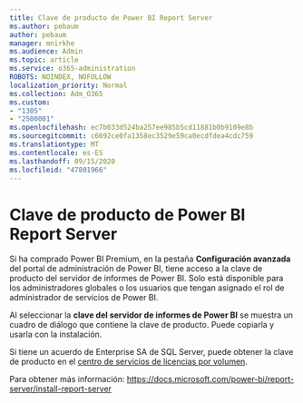 ```yaml
---
title: Clave de producto de Power BI Report Server
ms.author: pebaum
author: pebaum
manager: mnirkhe
ms.audience: Admin
ms.topic: article
ms.service: o365-administration
ROBOTS: NOINDEX, NOFOLLOW
localization_priority: Normal
ms.collection: Adm_O365
ms.custom:
- "1305"
- "2500001"
ms.openlocfilehash: ec7b033d524ba257ee985b5cd11881b0b9109e8b
ms.sourcegitcommit: c6692ce0fa1358ec3529e59ca0ecdfdea4cdc759
ms.translationtype: MT
ms.contentlocale: es-ES
ms.lasthandoff: 09/15/2020
ms.locfileid: "47801966"
---
```

# <a name="power-bi-report-server-product-key"></a>Clave de producto de Power BI Report Server

Si ha comprado Power BI Premium, en la pestaña **Configuración avanzada** del portal de administración de Power BI, tiene acceso a la clave de producto del servidor de informes de Power BI. Solo está disponible para los administradores globales o los usuarios que tengan asignado el rol de administrador de servicios de Power BI.

Al seleccionar la **clave del servidor de informes de Power BI** se muestra un cuadro de diálogo que contiene la clave de producto. Puede copiarla y usarla con la instalación.

Si tiene un acuerdo de Enterprise SA de SQL Server, puede obtener la clave de producto en el [centro de servicios de licencias por volumen](https://www.microsoft.com/Licensing/servicecenter/).

Para obtener más información: https://docs.microsoft.com/power-bi/report-server/install-report-server
